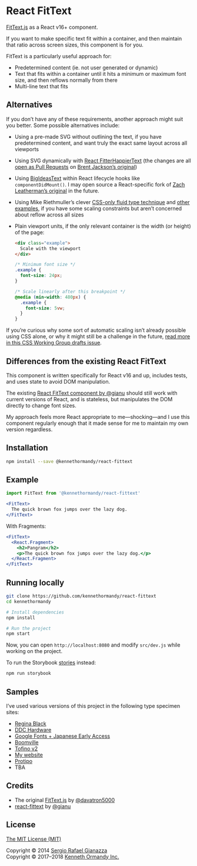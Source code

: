 # React FitText

[FitText.js](https://github.com/davatron5000/FitText.js) as a React v16+ component.

If you want to make specific text fit within a container, and then maintain that ratio across screen sizes, this component is for you.

FitText is a particularly useful approach for:

- Predetermined content (ie. not user generated or dynamic)
- Text that fits within a container until it hits a minimum or maximum font size, and then reflows normally from there
- Multi-line text that fits

## Alternatives

If you don’t have any of these requirements, another approach might suit you better. Some possible alternatives include:

- Using a pre-made SVG without outlining the text, if you have predetermined content, and want truly the exact same layout across all viewports
- Using SVG dynamically with [React FitterHappierText](https://github.com/jxnblk/react-fitter-happier-text) (the changes are all [open as Pull Requests](https://github.com/jxnblk/react-fitter-happier-text/pulls) on [Brent Jackson’s original](https://github.com/jxnblk/react-fitter-happier-text))
- Using [BigIdeasText](http://github.com/kennethormandy/big-ideas-text) within React lifecycle hooks like  `componentDidMount()`. I may open source a React-specific fork of [Zach Leatherman’s original](https://github.com/zachleat/BigText) in the future.
- Using Mike Riethmuller’s clever [CSS-only fluid type technique](https://www.madebymike.com.au/writing/precise-control-responsive-typography/) and [other examples](https://www.madebymike.com.au/writing/fluid-type-calc-examples/), if you have some scaling constraints but aren’t concerned about reflow across all sizes
- Plain viewport units, if the only relevant container is the width (or height) of the page:

  ```html
  <div class="example">
    Scale with the viewport
  </div>
  ```

  ```css
  /* Minimum font size */
  .example { 
    font-size: 24px;
  }

  /* Scale linearly after this breakpoint */
  @media (min-width: 480px) {
    .example {
      font-size: 5vw;
    }
  }
  ```

If you’re curious why some sort of automatic scaling isn’t already possible using CSS alone, or why it might still be a challenge in the future, [read more in this CSS Working Group drafts issue](https://github.com/w3c/csswg-drafts/issues/2528).

## Differences from the existing React FitText

This component is written specifically for React v16 and up, includes tests, and uses state to avoid DOM manipulation.

The existing [React FitText component by @gianu](https://github.com/gianu/react-fittext) should still work with current versions of React, and is stateless, but manipulates the DOM directly to change font sizes.

My approach feels more React appropriate to me—shocking—and I use this component regularly enough that it made sense for me to maintain my own version regardless.

## Installation

```sh
npm install --save @kennethormandy/react-fittext
```

## Example

```js
import FitText from '@kennethormandy/react-fittext'
```

```jsx
<FitText>
  The quick brown fox jumps over the lazy dog.
</FitText>
```

With Fragments:

```jsx
<FitText>
  <React.Fragment>
    <h2>Pangram</h2>
    <p>The quick brown fox jumps over the lazy dog.</p>
  </React.Fragment>
</FitText>
```

## Running locally

```sh
git clone https://github.com/kennethormandy/react-fittext
cd kennethormandy

# Install dependencies
npm install

# Run the project
npm start
```

Now, you can open `http://localhost:8080` and modify `src/dev.js` while working on the project. 

To run the Storybook [stories](http://react-fittext.kennethormandy.com) instead:

```sh
npm run storybook
```

## Samples

I’ve used various versions of this project in the following type specimen sites:

- [Regina Black](http://regina-black.losttype.com)
- [DDC Hardware](http://ddc-hardware.losttype.com)
- [Google Fonts + Japanese Early Access](https://googlefonts.github.io/japanese)
- [Boomville](http://Boomville.losttype.com)
- [Tofino v2](http://tofino.losttype.com)
- [My website](https://kennethormandy.com)
- [Protipo](https://protipo.type-together.com)
- TBA

## Credits

* The original [FitText.js](https://github.com/davatron5000/FitText.js) by [@davatron5000](https://github.com/davatron5000/FitText.js)
* [react-fittext](https://github.com/gianu/react-fittext) by [@gianu](https://github.com/gianu)

## License

[The MIT License (MIT)](LICENSE.md)

Copyright © 2014 [Sergio Rafael Gianazza](https://github.com/gianu/react-fittext/blob/master/LICENSE)<br/>
Copyright © 2017–2018 [Kenneth Ormandy Inc.](http://kennethormandy.com)
